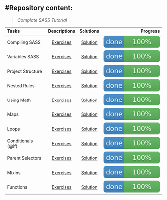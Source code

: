 #Repository content:
---
>_Complate SASS Tutorial_

Tasks|Descriptions|Solutions|Progress
:----|:----------:|:-------:|--------:
Compiling SASS| [Exercises](https://www.youtube.com/watch?v=Sk5jMurFHCo&list=PL4cUxeGkcC9jxJX7vojNVK-o8ubDZEcNb&index=2)| [Solution](https://github.com/Darya-STRONG/SCSS-Tutorial-Complete)|![progress](logo.svg)
Variables SASS| [Exercises](https://www.youtube.com/watch?v=LXx_oE6IBWs)| [Solution](https://github.com/Darya-STRONG/SCSS-Tutorial-Complete)|![progress](logo.svg)
Project Structure| [Exercises](https://www.youtube.com/watch?v=OxT05SPg1js&list=PL4cUxeGkcC9jxJX7vojNVK-o8ubDZEcNb&index=5)| [Solution](https://github.com/Darya-STRONG/SCSS-Tutorial-Complete)|![progress](logo.svg)
Nested Rules| [Exercises](https://www.youtube.com/watch?v=vajsECys5Tc&list=PL4cUxeGkcC9jxJX7vojNVK-o8ubDZEcNb&index=6)| [Solution](https://github.com/Darya-STRONG/SCSS-Tutorial-Complete)|![progress](logo.svg)
Using Math| [Exercises](https://www.youtube.com/watch?v=sXE3nwjCY_w)| [Solution](https://github.com/Darya-STRONG/SCSS-Tutorial-Complete)|![progress](logo.svg)
Maps| [Exercises](https://www.youtube.com/watch?v=La8wN7o-cL8)| [Solution](https://github.com/Darya-STRONG/SCSS-Tutorial-Complete)|![progress](logo.svg)
Loops| [Exercises](https://www.youtube.com/watch?v=I1lp8eSKmEs)| [Solution](https://github.com/Darya-STRONG/SCSS-Tutorial-Complete)|![progress](logo.svg)
Conditionals (@if)| [Exercises](https://www.youtube.com/watch?v=QPZOvED3N_8)| [Solution](https://github.com/Darya-STRONG/SCSS-Tutorial-Complete)|![progress](logo.svg)
Parent Selectors| [Exercises](https://www.youtube.com/watch?v=unhOp1Z-hec)| [Solution](https://github.com/Darya-STRONG/SCSS-Tutorial-Complete)|![progress](logo.svg)
Mixins| [Exercises](https://www.youtube.com/watch?v=eW1nhSZaPEw)| [Solution](https://github.com/Darya-STRONG/SCSS-Tutorial-Complete)|![progress](logo.svg)
Functions| [Exercises](https://www.youtube.com/watch?v=l0VljiUg2d0)| [Solution](https://github.com/Darya-STRONG/SCSS-Tutorial-Complete)|![progress](logo.svg)
